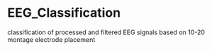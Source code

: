 # EEG_Classification
classification of processed and filtered EEG signals based on 10-20 montage electrode placement 
